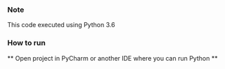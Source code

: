 
### Note
This code executed using Python 3.6

### How to run
** Open project in PyCharm or another IDE where you can run Python
** 

